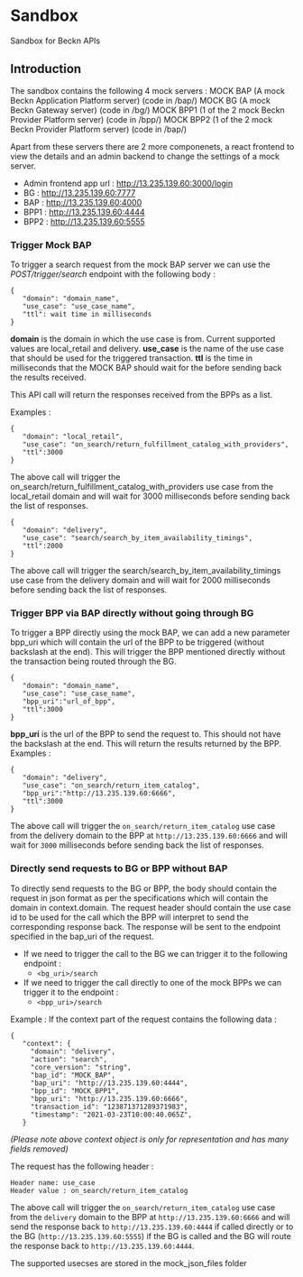 # Sandbox
Sandbox for Beckn APIs

## Introduction
The sandbox contains the following 4 mock servers :
MOCK BAP (A mock Beckn Application Platform server) (code in /bap/)
MOCK BG (A mock Beckn Gateway server) (code in /bg/)
MOCK BPP1 (1 of the 2 mock Beckn Provider Platform server) (code in /bpp/)
MOCK BPP2 (1 of the 2 mock Beckn Provider Platform server) (code in /bap/)

Apart from these servers there are 2 more componenets, a react frontend to view the details and an admin backend to change the settings of a mock server.


* Admin frontend app url : http://13.235.139.60:3000/login
* BG : http://13.235.139.60:7777
* BAP : http://13.235.139.60:4000
* BPP1 : http://13.235.139.60:4444
* BPP2 : http://13.235.139.60:5555

### Trigger Mock BAP
To trigger a search request from the mock BAP server we can use the *POST/trigger/search* endpoint with the following body :
```
{
   "domain": "domain_name",
   "use_case": "use_case_name",
   "ttl": wait time in milliseconds
}
```
**domain** is the domain in which the use case is from. Current supported values are local_retail and delivery.
**use_case** is the name of the use case that should be used for the triggered transaction.
**ttl** is the time in milliseconds that the MOCK BAP should wait for the before sending back the results received.  

This API call will return the responses received from the BPPs as a list.

Examples : 
```
{
   "domain": "local_retail",
   "use_case": "on_search/return_fulfillment_catalog_with_providers",
   "ttl":3000
}
```
The above call will trigger the on_search/return_fulfillment_catalog_with_providers use case from the local_retail domain and will wait for 3000 milliseconds before sending back the list of responses. 
```
{
   "domain": "delivery",
   "use_case": "search/search_by_item_availability_timings",
   "ttl":2000
}
```
The above call will trigger the search/search_by_item_availability_timings use case from the delivery domain and will wait for 2000 milliseconds before sending back the list of responses.

### Trigger BPP via BAP directly without going through BG

To trigger a BPP directly using the mock BAP, we can add a new parameter bpp_uri which will contain the url of the BPP to be triggered (without backslash at the end). This will trigger the BPP mentioned directly without the transaction being routed through the BG.
```
{
   "domain": "domain_name",
   "use_case": "use_case_name",
   "bpp_uri":"url_of_bpp",
   "ttl":3000
}
```
**bpp_uri** is the url of the BPP to send the request to. This should not have the backslash at the end.
This will return the results returned by the BPP.
Examples :
```
{
   "domain": "delivery",
   "use_case": "on_search/return_item_catalog",
   "bpp_uri":"http://13.235.139.60:6666",
   "ttl":3000
}
```
The above call will trigger the `on_search/return_item_catalog` use case from the delivery domain to the BPP at `http://13.235.139.60:6666` and will wait for `3000` milliseconds before sending back the list of responses.

### Directly send requests to BG or BPP without BAP

To directly send requests to the BG or BPP, the body should contain the request in json format as per the specifications which will contain the domain in context.domain. The request header should contain the use case id to be used for the call which the BPP will interpret to send the corresponding response back. The response will be sent to the endpoint specified in the bap_uri of the request. 

* If we need to trigger the call to the BG we can trigger it to the following endpoint :
   * `<bg_uri>/search`
* If we need to trigger the call directly to one of the mock BPPs we can trigger it to the endpoint :
   * `<bpp_uri>/search`

Example :
If the context part of the request contains the following data : 
```
{
   "context": {
     "domain": "delivery",
     "action": "search",
     "core_version": "string",
     "bap_id": "MOCK_BAP",
     "bap_uri": "http://13.235.139.60:4444",
     "bpp_id": "MOCK_BPP1",
     "bpp_uri": "http://13.235.139.60:6666",
     "transaction_id": "123871371289371983",
     "timestamp": "2021-03-23T10:00:40.065Z",
   }
```
*(Please note above context object is only for representation and has many fields removed)*

The request has the following header : 
```
Header name: use_case
Header value : on_search/return_item_catalog
```
The above call will trigger the `on_search/return_item_catalog` use case from the `delivery` domain to the BPP at `http://13.235.139.60:6666` and will send the response back to `http://13.235.139.60:4444` if called directly or to the BG (`http://13.235.139.60:5555`) if the BG is called and the BG will route the response back to `http://13.235.139.60:4444`.

The supported usecses are stored in the mock_json_files folder
